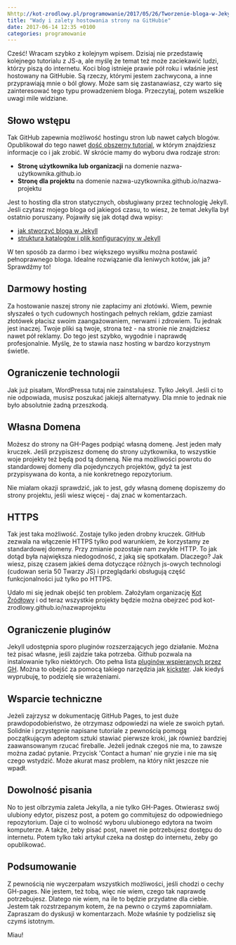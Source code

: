 ```yaml
---
Nhttp://kot-zrodlowy.pl/programowanie/2017/05/26/Tworzenie-bloga-w-Jekyll-poradnik-cz.1.html layout: post
title: "Wady i zalety hostowania strony na GitHubie"
date: 2017-06-14 12:35 +0100
categories: programowanie
---
```


Cześć! Wracam szybko z kolejnym wpisem. Dzisiaj nie przedstawię kolejnego tutorialu z JS-a, ale myślę że temat też może zaciekawić ludzi, którzy piszą do internetu. Koci blog istnieje prawie pół roku i właśnie jest hostowany na GitHubie. Są rzeczy, którymi jestem zachwycona, a inne przyprawiają mnie o ból głowy. Może sam się zastanawiasz, czy warto się zainteresować tego typu prowadzeniem bloga. Przeczytaj, potem wszelkie uwagi mile widziane.

## Słowo wstępu

Tak GitHub zapewnia możliwość hostingu stron lub nawet całych blogów. Opublikował do tego nawet [dość obszerny tutorial](https://pages.github.com/), w którym znajdziesz informacje co i jak zrobić. W skrócie mamy do wyboru dwa rodzaje stron:

* **Stronę użytkownika lub organizacji** na domenie nazwa-użytkownika.github.io
* **Stronę dla projektu** na domenie nazwa-uzytkownika.github.io/nazwa-projektu

Jest to hosting dla stron statycznych, obsługiwany przez technologię Jekyll. Jeśli czytasz mojego bloga od jakiegoś czasu, to wiesz, że temat Jekylla był ostatnio poruszany. Pojawiły się jak dotąd dwa wpisy:

* [jak stworzyć bloga w Jekyll](http://kot-zrodlowy.pl/programowanie/2017/05/26/Tworzenie-bloga-w-Jekyll-poradnik-cz.1.html)
* [struktura katalogów i plik konfiguracyjny w Jekyll](http://kot-zrodlowy.pl/programowanie/2017/06/11/jekyll-poradnik-2.html)

W ten sposób za darmo i bez większego wysiłku można postawić pełnoprawnego bloga. Idealne rozwiązanie dla leniwych kotów, jak ja? Sprawdźmy to!

## Darmowy hosting

Za hostowanie naszej strony nie zapłacimy ani złotówki. Wiem, pewnie słyszałeś o tych cudownych hostingach pełnych reklam, gdzie zamiast złotówek płacisz swoim zaangażowaniem, nerwami i zdrowiem. Tu jednak jest inaczej. Twoje pliki są twoje, strona też - na stronie nie znajdziesz nawet pół reklamy. Do tego jest szybko, wygodnie i naprawdę profesjonalnie. Myślę, że to stawia nasz hosting w bardzo korzystnym świetle.

## Ograniczenie technologii

Jak już pisałam, WordPressa tutaj nie zainstalujesz. Tylko Jekyll. Jeśli ci to nie odpowiada, musisz poszukać jakiejś alternatywy. Dla mnie to jednak nie było absolutnie żadną przeszkodą. 

## Własna Domena

Możesz do strony na GH-Pages podpiąć własną domenę. Jest jeden mały kruczek. Jeśli przypiszesz domenę do strony użytkownika, to wszystkie woje projekty też będą pod tą domeną. Nie ma możliwości powrotu do standardowej domeny dla pojedynczych projektów, gdyż ta jest przypisywana do konta, a nie konkretnego repozytorium. 

Nie miałam okazji sprawdzić, jak to jest, gdy własną domenę dopiszemy do strony projektu, jeśli wiesz więcej - daj znać w komentarzach.

## HTTPS

Tak jest taka możliwość. Zostaje tylko jeden drobny kruczek. GitHub zezwala na włączenie HTTPS tylko pod warunkiem, że korzystamy ze standardowej domeny. Przy zmianie pozostaje nam zwykłe HTTP. To jak dotąd była największa niedogodność, z jaką się spotkałam. Dlaczego? Jak wiesz, piszę czasem jakieś dema dotyczące różnych js-owych technologi (cudowan seria 50 Twarzy JS) i przeglądarki obsługują część funkcjonalności już tylko po HTTPS. 

Udało mi się jednak obejść ten problem. Założyłam organizację [Kot Źródłowy](https://github.com/kot-zrodlowy) i od teraz wszystkie projekty będzie można obejrzeć pod kot-zrodlowy.github.io/nazwaprojektu

## Ograniczenie pluginów

Jekyll udostępnia sporo pluginów rozszerzających jego działanie. Można też pisać własne, jeśli zajdzie taka potrzeba. Github pozwala na instalowanie tylko niektórych. Oto pełna lista [pluginów wspieranych przez GH](https://pages.github.com/versions/). Można to obejść za pomocą takiego narzędzia jak [kickster](https://github.com/nielsenramon/kickster). Jak kiedyś wyprubuję, to podzielę sie wrażeniami. 

## Wsparcie techniczne

Jeżeli zajrzysz w dokumentację GitHub Pages, to jest duże prawdopodobieństwo, że otrzymasz odpowiedzi na wiele ze swoich pytań. Solidnie i przystępnie napisane tutoriale z pewnością pomogą początkującym adeptom sztuki stawiać pierwsze kroki, jak również bardziej zaawansowanym rzucać fireballe. Jeżeli jednak czegoś nie ma, to zawsze można zadać pytanie. Przycisk 'Contact a human' nie gryzie i nie ma się czego wstydzić. Może akurat masz problem, na który nikt jeszcze nie wpadł.

## Dowolność pisania

No to jest olbrzymia zaleta Jekylla, a nie tylko GH-Pages. Otwierasz swój ulubiony edytor, piszesz post, a potem go commitujesz do odpowiedniego repozytorium. Daje ci to wolność wyboru ulubionego edytora na twoim komputerze. A także, żeby pisać post, nawet nie potrzebujesz dostępu do internetu. Potem tylko taki artykuł czeka na dostęp do internetu, żeby go opublikować.

## Podsumowanie

Z pewnością nie wyczerpałam wszystkich możliwości, jeśli chodzi o cechy GH-pages. Nie jestem, też tobą, więc nie wiem, czego tak naprawdę potrzebujesz. Dlatego nie wiem, na ile to będzie przydatne dla ciebie. Jestem tak rozstrzepanym kotem, że na pewno o czymś zapomniałam. Zapraszam do dyskusji w komentarzach. Może właśnie ty podzielisz się czymś istotnym. 

Miau!



